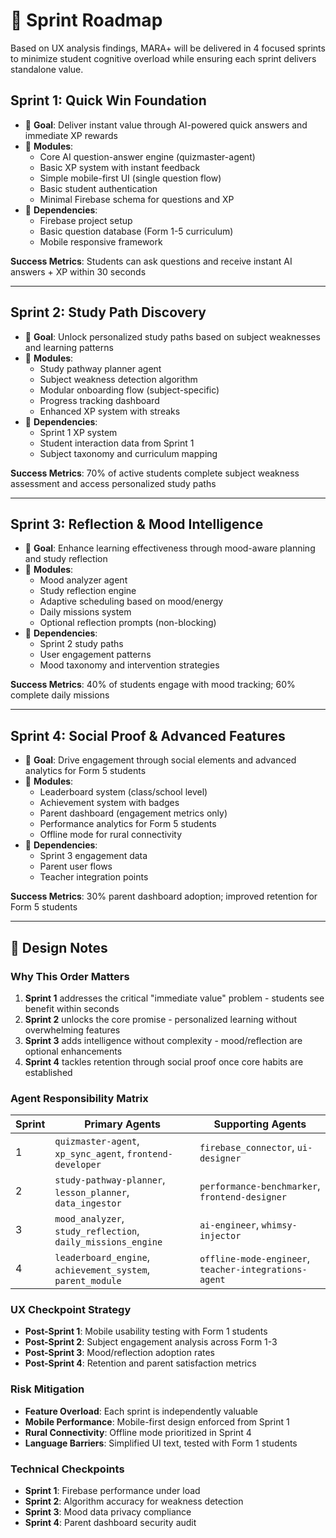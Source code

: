 # 🧩 Sprint Roadmap

Based on UX analysis findings, MARA+ will be delivered in 4 focused sprints to minimize student cognitive overload while ensuring each sprint delivers standalone value.

## Sprint 1: Quick Win Foundation
- 🧭 **Goal**: Deliver instant value through AI-powered quick answers and immediate XP rewards
- 🔧 **Modules**:
  - Core AI question-answer engine (quizmaster-agent)
  - Basic XP system with instant feedback
  - Simple mobile-first UI (single question flow)
  - Basic student authentication
  - Minimal Firebase schema for questions and XP
- 📎 **Dependencies**: 
  - Firebase project setup
  - Basic question database (Form 1-5 curriculum)
  - Mobile responsive framework

**Success Metrics**: Students can ask questions and receive instant AI answers + XP within 30 seconds

---

## Sprint 2: Study Path Discovery
- 🧭 **Goal**: Unlock personalized study paths based on subject weaknesses and learning patterns
- 🔧 **Modules**:
  - Study pathway planner agent
  - Subject weakness detection algorithm
  - Modular onboarding flow (subject-specific)
  - Progress tracking dashboard
  - Enhanced XP system with streaks
- 📎 **Dependencies**: 
  - Sprint 1 XP system
  - Student interaction data from Sprint 1
  - Subject taxonomy and curriculum mapping

**Success Metrics**: 70% of active students complete subject weakness assessment and access personalized study paths

---

## Sprint 3: Reflection & Mood Intelligence
- 🧭 **Goal**: Enhance learning effectiveness through mood-aware planning and study reflection
- 🔧 **Modules**:
  - Mood analyzer agent
  - Study reflection engine
  - Adaptive scheduling based on mood/energy
  - Daily missions system
  - Optional reflection prompts (non-blocking)
- 📎 **Dependencies**: 
  - Sprint 2 study paths
  - User engagement patterns
  - Mood taxonomy and intervention strategies

**Success Metrics**: 40% of students engage with mood tracking; 60% complete daily missions

---

## Sprint 4: Social Proof & Advanced Features
- 🧭 **Goal**: Drive engagement through social elements and advanced analytics for Form 5 students
- 🔧 **Modules**:
  - Leaderboard system (class/school level)
  - Achievement system with badges
  - Parent dashboard (engagement metrics only)
  - Performance analytics for Form 5 students
  - Offline mode for rural connectivity
- 📎 **Dependencies**: 
  - Sprint 3 engagement data
  - Parent user flows
  - Teacher integration points

**Success Metrics**: 30% parent dashboard adoption; improved retention for Form 5 students

---

## 📌 Design Notes

### Why This Order Matters
1. **Sprint 1** addresses the critical "immediate value" problem - students see benefit within seconds
2. **Sprint 2** unlocks the core promise - personalized learning without overwhelming features
3. **Sprint 3** adds intelligence without complexity - mood/reflection are optional enhancements
4. **Sprint 4** tackles retention through social proof once core habits are established

### Agent Responsibility Matrix

| Sprint | Primary Agents | Supporting Agents |
|--------|---------------|-------------------|
| 1 | `quizmaster-agent`, `xp_sync_agent`, `frontend-developer` | `firebase_connector`, `ui-designer` |
| 2 | `study-pathway-planner`, `lesson_planner`, `data_ingestor` | `performance-benchmarker`, `frontend-designer` |
| 3 | `mood_analyzer`, `study_reflection`, `daily_missions_engine` | `ai-engineer`, `whimsy-injector` |
| 4 | `leaderboard_engine`, `achievement_system`, `parent_module` | `offline-mode-engineer`, `teacher-integrations-agent` |

### UX Checkpoint Strategy
- **Post-Sprint 1**: Mobile usability testing with Form 1 students
- **Post-Sprint 2**: Subject engagement analysis across Form 1-3
- **Post-Sprint 3**: Mood/reflection adoption rates
- **Post-Sprint 4**: Retention and parent satisfaction metrics

### Risk Mitigation
- **Feature Overload**: Each sprint is independently valuable
- **Mobile Performance**: Mobile-first design enforced from Sprint 1
- **Rural Connectivity**: Offline mode prioritized in Sprint 4
- **Language Barriers**: Simplified UI text, tested with Form 1 students

### Technical Checkpoints
- **Sprint 1**: Firebase performance under load
- **Sprint 2**: Algorithm accuracy for weakness detection
- **Sprint 3**: Mood data privacy compliance
- **Sprint 4**: Parent dashboard security audit